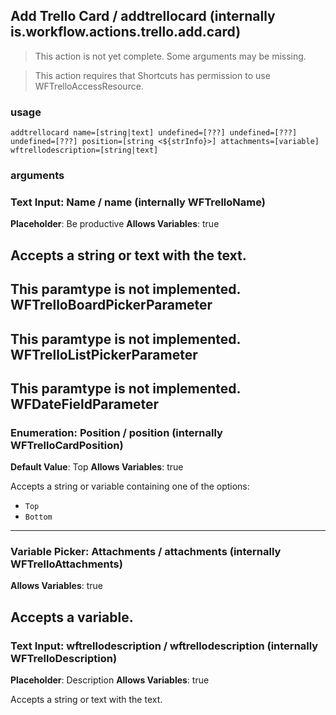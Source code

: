 
## Add Trello Card / addtrellocard (internally is.workflow.actions.trello.add.card)

> This action is not yet complete. Some arguments may be missing.


> This action requires that Shortcuts has permission to use WFTrelloAccessResource.

### usage
`addtrellocard name=[string|text] undefined=[???] undefined=[???] undefined=[???] position=[string <${strInfo}>] attachments=[variable] wftrellodescription=[string|text]`

### arguments
### Text Input: Name / name (internally WFTrelloName)
**Placeholder**: Be productive
**Allows Variables**: true


Accepts a string 
or text
with the text.
---
This paramtype is not implemented. WFTrelloBoardPickerParameter
---
This paramtype is not implemented. WFTrelloListPickerParameter
---
This paramtype is not implemented. WFDateFieldParameter
---
### Enumeration: Position / position (internally WFTrelloCardPosition)
**Default Value**: Top
**Allows Variables**: true


Accepts a string 
or variable
containing one of the options:

- `Top`
- `Bottom`
---
### Variable Picker: Attachments / attachments (internally WFTrelloAttachments)
**Allows Variables**: true


Accepts a variable.
---
### Text Input: wftrellodescription / wftrellodescription (internally WFTrelloDescription)
**Placeholder**: Description
**Allows Variables**: true


Accepts a string 
or text
with the text.

